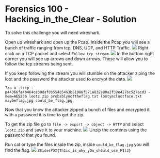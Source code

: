 # Forensics 100 - Hacking_in_the_Clear - Solution

To solve this challenge you will need wireshark.

Open up wireshark and open up the Pcap. Inside the Pcap you will see a bunch of traffic ranging from tcp, DNS, UDP, and HTTP Traffic.
![](/img/wireshark.jpg)
Right click on a TCP packet and select `Follow tcp stream`.
![](/img/follow.png)
In the bottom right corner you will see up arrows and down arrows.  These will allow you to follow the tcp streams being sent.

If you keep following the stream you will stumble on the attacker ziping the loot and the password the attacker used to encrypt the data.
![](/img/password.png)
```
7za a -tzip -p44366fa4b464ce50daf0b55485463b81986f571a832a80a2f39e4276c527acd3 -mem=AES256 lootz.zip probablynottheflag.txt lootymclootface.txt  maybeflag.jpg could_be_flag.jpg
```

Now that you know the attacker zipped a bunch of files and encrypted it with a password it is time to get the zip.

To get the zip file go to `file -> export -> object -> HTTP` and select `lootz.zip` and save it to your machine.
![](/img/zip.png)
Unzip the contents using the password that you found. 

Run cat or type the files inside the zip, inside `could_be_flag.jpg` you will find the flag.
![](/img/solv.png)
`BSidesPDX{Th1is_is_why_yOu_sh0uld_use_F1l3}`


